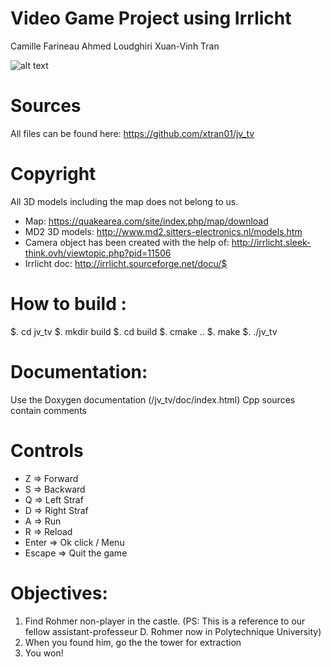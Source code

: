 # Video Game Project using Irrlicht
Camille Farineau
Ahmed Loudghiri
Xuan-Vinh Tran

![alt text](screenshot/screenshot1.png "screenshot")

# Sources
All files can be found here: https://github.com/xtran01/jv_tv

# Copyright
All 3D models including the map does not belong to us.
- Map: https://quakearea.com/site/index.php/map/download
- MD2 3D models: http://www.md2.sitters-electronics.nl/models.htm
- Camera object has been created with the help of: http://irrlicht.sleek-think.ovh/viewtopic.php?pid=11506
- Irrlicht doc: http://irrlicht.sourceforge.net/docu/$

# How to build :
$. cd jv_tv
$. mkdir build
$. cd build
$. cmake ..
$. make
$. ./jv_tv

# Documentation:
Use the Doxygen documentation (/jv_tv/doc/index.html)
Cpp sources contain comments

# Controls
* Z => Forward
* S => Backward
* Q => Left Straf
* D => Right Straf
* A => Run
* R => Reload
* Enter => Ok click / Menu
* Escape => Quit the game

# Objectives:
1. Find Rohmer non-player in the castle. (PS: This is a reference to our fellow assistant-professeur D. Rohmer now in Polytechnique University)
2. When you found him, go the the tower for extraction
3. You won!
